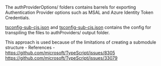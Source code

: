 The authProviderOptions/ folders contains barrels for exporting Authentication Provider options such as MSAL and Azure Identity Token Credentials.

[tsconfig-sub-cjs.json](../tsconfig-sub-es.json) and [tsconfig-sub-cjs.json](../tsconfig-sub-es.json) contains the config for transpiling the files to authProviders/ output folder.

This approach is used because of the limitations of creating a submodule structure - References - https://github.com/microsoft/TypeScript/issues/8305 https://github.com/microsoft/TypeScript/issues/33079
